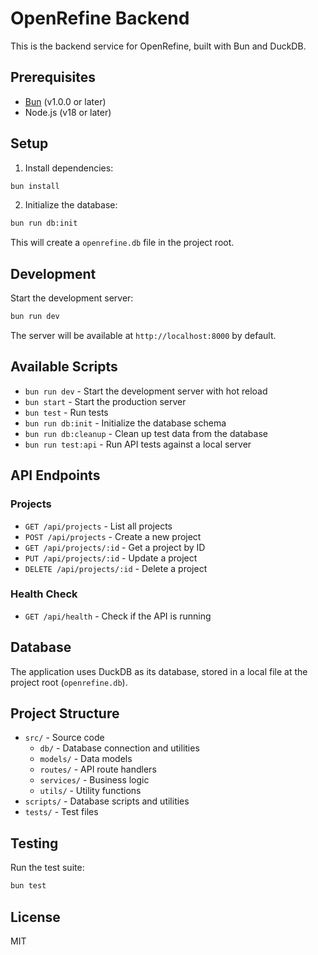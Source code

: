 # OpenRefine Backend

This is the backend service for OpenRefine, built with Bun and DuckDB.

## Prerequisites

- [Bun](https://bun.sh/) (v1.0.0 or later)
- Node.js (v18 or later)

## Setup

1. Install dependencies:

```bash
bun install
```

2. Initialize the database:

```bash
bun run db:init
```

This will create a `openrefine.db` file in the project root.

## Development

Start the development server:

```bash
bun run dev
```

The server will be available at `http://localhost:8000` by default.

## Available Scripts

- `bun run dev` - Start the development server with hot reload
- `bun start` - Start the production server
- `bun test` - Run tests
- `bun run db:init` - Initialize the database schema
- `bun run db:cleanup` - Clean up test data from the database
- `bun run test:api` - Run API tests against a local server

## API Endpoints

### Projects

- `GET /api/projects` - List all projects
- `POST /api/projects` - Create a new project
- `GET /api/projects/:id` - Get a project by ID
- `PUT /api/projects/:id` - Update a project
- `DELETE /api/projects/:id` - Delete a project

### Health Check

- `GET /api/health` - Check if the API is running

## Database

The application uses DuckDB as its database, stored in a local file at the project root (`openrefine.db`).

## Project Structure

- `src/` - Source code
  - `db/` - Database connection and utilities
  - `models/` - Data models
  - `routes/` - API route handlers
  - `services/` - Business logic
  - `utils/` - Utility functions
- `scripts/` - Database scripts and utilities
- `tests/` - Test files

## Testing

Run the test suite:

```bash
bun test
```

## License

MIT
